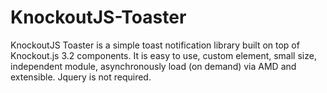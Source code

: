 # KnockoutJS-Toaster
KnockoutJS Toaster is a simple toast notification library built on top of Knockout.js 3.2 components. It is easy to use, custom element, small size, independent module,  asynchronously load (on demand) via AMD and extensible. Jquery is not required.
